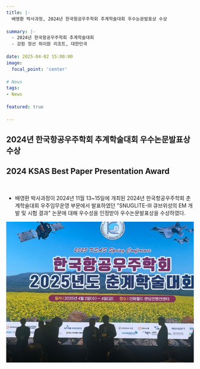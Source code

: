 ```yaml
---
title: |-
  배영환 박사과정, 2024년 한국항공우주학회 추계학술대회 우수논문발표상 수상

summary: |-
  - 2024년 한국항공우주학회 추계학술대회
  - 강원 정선 하이원 리조트, 대한민국

date: 2025-04-02 15:00:00
image:
  focal_point: 'center'

# News
tags: 
- News

featured: true

---
```


## 2024년 한국항공우주학회 추계학술대회 우수논문발표상 수상
## 2024 KSAS Best Paper Presentation Award
</br>

- 배영환 박사과정이 2024년 11월 13~15일에 개최된 2024년 한국항공우주학회 춘계학술대회 우주임무운영 부문에서 발표하였던 "SNUGLITE-III 큐브위성의 EM 개발 및 시험 결과" 논문에 대해 우수성을 인정받아 우수논문발표상을 수상하였다.

 <!-- ![featuered](featured.jpg) -->
 ![250402-fig1](fig1.jpg)
 <!-- ![241108-fig2](fig2.jpg) -->